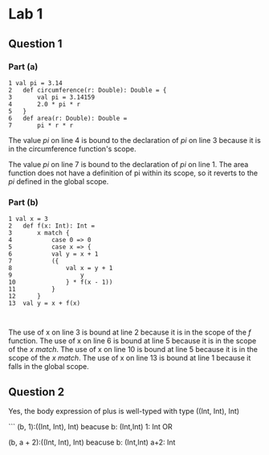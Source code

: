 # Lab 1



## Question 1

### Part (a)

```
1 val pi = 3.14
2	def circumference(r: Double): Double = {
3		val pi = 3.14159
4		2.0 * pi * r
5	}	
6   def area(r: Double): Double =
7 		pi * r * r

```
<p>
	The value <i>pi</i> on line 4 is bound to the declaration of <i>pi</i> on line 3 because it is in the circumference function's scope.
</p>

<p>
	The value <i>pi</i> on line 7 is bound to the declaration of <i>pi</i> on line 1.  The area function does not have a definition of pi within its scope, so it reverts to the 
	<i>pi</i> defined in the global scope.
</p>

### Part (b)

```
1 val x = 3
2 	def f(x: Int): Int =
3 		x match {
4 			case 0 => 0
5 			case x => {
6 			val y = x + 1
7 			({
8 				val x = y + 1
9 					y
10 				} * f(x - 1))
11 			}
12 		}
13	val y = x + f(x)



```

<p>
	The use of x on line 3 is bound at line 2 because it is in the scope of the <i>f</i> function.
	The use of x on line 6 is bound at line 5 because it is in the scope of the <i>x match</i>.
	The use of x on line 10 is bound at line 5 because it is in the scope of the <i>x match</i>.
	The use of x on line 13 is bound at line 1 because it falls in the global scope.
</p>



## Question 2

<p>
	Yes, the body expression of plus is well-typed with type ((Int, Int), Int)

</p>
```
(b, 1):((Int, Int), Int) beacuse
	b: (Int,Int)
	1: Int
OR

(b, a + 2):((Int, Int), Int) beacuse
	b: (Int,Int)
	a+2: Int
```







